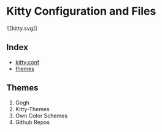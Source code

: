 # Kitty Configuration and Files

![[kitty.svg]]

## Index

- [kitty.conf](kitty.conf)
- [themes](kitty-themes/themes/)

## Themes

1. Gogh
2. Kitty-Themes
3. Own Color Schemes
4. Github Repos
